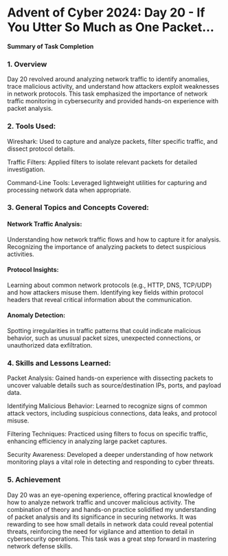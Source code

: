 # Advent of Cyber 2024: Day 20 - If You Utter So Much as One Packet…

**Summary of Task Completion**

### 1. Overview
Day 20 revolved around analyzing network traffic to identify anomalies, trace malicious activity, and understand how attackers exploit weaknesses in network protocols. This task emphasized the importance of network traffic monitoring in cybersecurity and provided hands-on experience with packet analysis.

### 2. Tools Used:
Wireshark:
Used to capture and analyze packets, filter specific traffic, and dissect protocol details.

Traffic Filters:
Applied filters to isolate relevant packets for detailed investigation.

Command-Line Tools:
Leveraged lightweight utilities for capturing and processing network data when appropriate.

### 3. General Topics and Concepts Covered:
#### Network Traffic Analysis:
Understanding how network traffic flows and how to capture it for analysis.
Recognizing the importance of analyzing packets to detect suspicious activities.
#### Protocol Insights:
Learning about common network protocols (e.g., HTTP, DNS, TCP/UDP) and how attackers misuse them.
Identifying key fields within protocol headers that reveal critical information about the communication.
#### Anomaly Detection:
Spotting irregularities in traffic patterns that could indicate malicious behavior, such as unusual packet sizes, unexpected connections, or unauthorized data exfiltration.

### 4. Skills and Lessons Learned:
Packet Analysis:
Gained hands-on experience with dissecting packets to uncover valuable details such as source/destination IPs, ports, and payload data.

Identifying Malicious Behavior:
Learned to recognize signs of common attack vectors, including suspicious connections, data leaks, and protocol misuse.

Filtering Techniques:
Practiced using filters to focus on specific traffic, enhancing efficiency in analyzing large packet captures.

Security Awareness:
Developed a deeper understanding of how network monitoring plays a vital role in detecting and responding to cyber threats.

### 5. Achievement
Day 20 was an eye-opening experience, offering practical knowledge of how to analyze network traffic and uncover malicious activity. The combination of theory and hands-on practice solidified my understanding of packet analysis and its significance in securing networks. It was rewarding to see how small details in network data could reveal potential threats, reinforcing the need for vigilance and attention to detail in cybersecurity operations. This task was a great step forward in mastering network defense skills.
